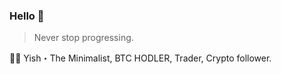 ### Hello 👋

> Never stop progressing.

👨‍🚀 Yish・The Minimalist, BTC HODLER, Trader, Crypto follower.
